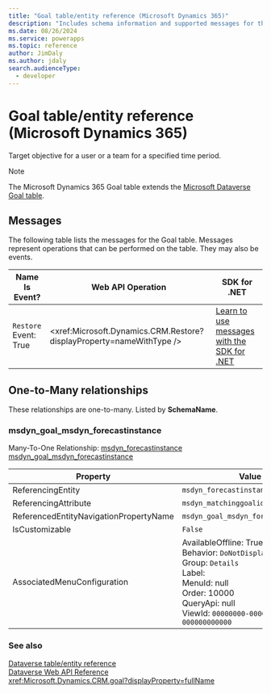 ```yaml
---
title: "Goal table/entity reference (Microsoft Dynamics 365)"
description: "Includes schema information and supported messages for the Goal table/entity with Microsoft Dynamics 365."
ms.date: 08/26/2024
ms.service: powerapps
ms.topic: reference
author: JimDaly
ms.author: jdaly
search.audienceType: 
  - developer
---
```


# Goal table/entity reference (Microsoft Dynamics 365)

Target objective for a user or a team for a specified time period.

> [!NOTE]
> The Microsoft Dynamics 365 Goal table extends the [Microsoft Dataverse Goal table](/power-apps/developer/data-platform/reference/entities/goal).


## Messages

The following table lists the messages for the Goal table.
Messages represent operations that can be performed on the table. They may also be events.

| Name <br />Is Event? |Web API Operation |SDK for .NET |
| ---- | ----- |----- |
| `Restore`<br />Event: True |<xref:Microsoft.Dynamics.CRM.Restore?displayProperty=nameWithType /> |[Learn to use messages with the SDK for .NET](/power-apps/developer/data-platform/org-service/use-messages)|



## One-to-Many relationships

These relationships are one-to-many. Listed by **SchemaName**.

### <a name="BKMK_msdyn_goal_msdyn_forecastinstance"></a> msdyn_goal_msdyn_forecastinstance

Many-To-One Relationship: [msdyn_forecastinstance msdyn_goal_msdyn_forecastinstance](msdyn_forecastinstance.md#BKMK_msdyn_goal_msdyn_forecastinstance)

|Property|Value|
|---|---|
|ReferencingEntity|`msdyn_forecastinstance`|
|ReferencingAttribute|`msdyn_matchinggoalid`|
|ReferencedEntityNavigationPropertyName|`msdyn_goal_msdyn_forecastinstance`|
|IsCustomizable|`False`|
|AssociatedMenuConfiguration|AvailableOffline: True<br />Behavior: `DoNotDisplay`<br />Group: `Details`<br />Label: <br />MenuId: null<br />Order: 10000<br />QueryApi: null<br />ViewId: `00000000-0000-0000-0000-000000000000`|



### See also

[Dataverse table/entity reference](../about-entity-reference.md)  
[Dataverse Web API Reference](/power-apps/developer/data-platform/webapi/reference/about)   
<xref:Microsoft.Dynamics.CRM.goal?displayProperty=fullName>
